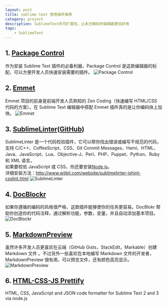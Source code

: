 ```yaml
---
layout: post
title: sublime text 常用插件推荐
category: project
description: SublimeText的可扩展性，让本已精彩的编辑器更加好用
tags:
    - SublimeText
---
```


## 1. <a href="https://packagecontrol.io/installation#st3" target="_blank">Package Control</a>

作为安装 Sublime Text 插件的必备利器，Package Control 是这款编辑器的标配，可以方便开发人员快速安装需要的插件。
![Package Control](http://ww4.sinaimg.cn/large/005RM8OMgw1emewtbjj3uj30jq0bltaj.jpg)

## 2. <a href="http://emmet.io/" target="_blank">Emmet</a>
Emmet 项目的前身是前端开发人员熟知的 Zen Coding（快速编写 HTML/CSS 代码的方案）。在 Sublime Text 编辑器中搭配 Emmet 插件真的是让你编码快上加快。
![Emmet](http://ww4.sinaimg.cn/mw690/005RM8OMgw1emewtd70bnj30go09978k.jpg)

## 3. <a href="https://sublime.wbond.net/packages/SublimeLinter" target="_blank">SublimeLinter</a>(<a href="https://github.com/SublimeLinter/SublimeLinter" target="_blank">GitHub</a>)
SublimeLinter 是一个代码校验插件，它可以帮你找出错误或编写不规范的代码，支持 C/C++、CoffeeScript、CSS、Git Commit Messages、Haml、HTML、Java、JavaScript、Lua、Objective-J、Perl、PHP、Puppet、Python、Ruby 和 XML 语言。
<br>如果要校验 JavaScript 或 CSS，你还要安装<a href="http://nodejs.org/" target="_blank">Node.js</a>。
<br>详细安装方法：<a href="http://www.wiibil.com/website/sublimelinter-jshint-csslint.html" target="_blank">http://www.wiibil.com/website/sublimelinter-jshint-csslint.html</a>
![SublimeLinter](http://www.imjeff.cn/wp-content/uploads/2014/06/SublimeLinter.jpg)

## 4. <a href="https://github.com/spadgos/sublime-jsdocs" target="_blank">DocBlockr</a>
如果你遵循的编码的风格很严格，这款插件能够使你的任务更容易。DocBlokr 帮助你创造你的代码注释，通过解析功能，参数，变量，并且自动添加基本项目。
![DocBlockr](http://ww3.sinaimg.cn/mw690/005RM8OMgw1emewthbs8zj30jg06qgm8.jpg)

## 5. <a href="https://github.com/revolunet/sublimetext-markdown-preview" target="_blank">MarkdownPreview</a>
虽然许多开发人员更喜欢在云端（GitHub Gists，StackEdit，Markable）创建 Markdown 文件 。不过另外一些喜欢在本地编写 Markdown 文件的开发者， MarkdownPreview 很有用，可以预览文件，还有颜色高亮显示。
![MarkdownPreview](http://ww1.sinaimg.cn/mw690/005RM8OMgw1emewtgsf8qj30h608eta0.jpg)

## 6. <a href="https://github.com/victorporof/Sublime-HTMLPrettify" target="_blank">HTML-CSS-JS Prettify</a>
HTML, CSS, JavaScript and JSON code formatter for Sublime Text 2 and 3 via node.js

[wenda]:    https://firewenda.github.io  "wenda"
